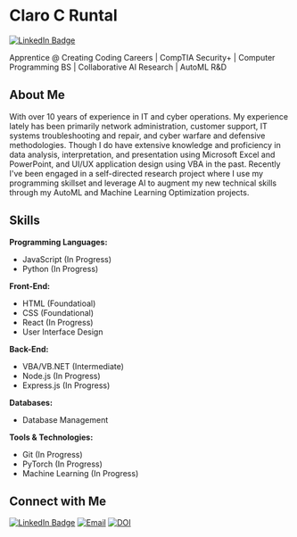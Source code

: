 # Claro C Runtal

[![LinkedIn Badge](https://img.shields.io/badge/-LinkedIn-blue?style=flat-square&logo=linkedin&logoColor=white)](www.linkedin.com/in/cc-runtal)

Apprentice @ Creating Coding Careers | CompTIA Security+ | Computer Programming BS | Collaborative AI Research | AutoML R&D

## About Me

With over 10 years of experience in IT and cyber operations. My experience lately has been primarily network administration, customer support, IT systems troubleshooting and repair, and cyber warfare and defensive methodologies. Though I do have extensive knowledge and proficiency in data analysis, interpretation, and presentation using Microsoft Excel and PowerPoint, and UI/UX application design using VBA in the past. Recently I've been engaged in a self-directed research project where I use my programming skillset and leverage AI to augment my new technical skills through my AutoML and Machine Learning Optimization projects.

## Skills

**Programming Languages:**
* JavaScript (In Progress)
* Python (In Progress)

**Front-End:**
* HTML (Foundatioal)
* CSS (Foundational)
* React (In Progress)
* User Interface Design

**Back-End:**
* VBA/VB.NET (Intermediate)
* Node.js (In Progress)
* Express.js (In Progress)

**Databases:**
* Database Management

**Tools & Technologies:**
* Git (In Progress)
* PyTorch (In Progress)
* Machine Learning (In Progress)

## Connect with Me

[![LinkedIn Badge](https://img.shields.io/badge/-LinkedIn-blue?style=flat-square&logo=linkedin&logoColor=white)](www.linkedin.com/in/cc-runtal)
[![Email](https://img.shields.io/badge/cc.runtal@gmail.com-red?style=flat-square&logo=gmail&logoColor=white)](mailto:cc.runtal@gmail.com)
[![DOI](https://zenodo.org/badge/DOI/10.5281/zenodo.14796999.svg)](https://doi.org/10.5281/zenodo.14796999)
